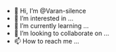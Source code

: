 - 👋 Hi, I’m @Varan-silence
- 👀 I’m interested in ...
- 🌱 I’m currently learning ...
- 💞️ I’m looking to collaborate on ...
- 📫 How to reach me ...

<!---
Varan-silence/Varan-silence is a ✨ special ✨ repository because its `README.md` (this file) appears on your GitHub profile.
You can click the Preview link to take a look at your changes.
--->
